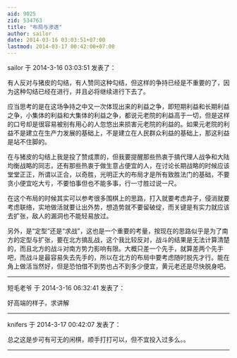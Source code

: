 ```yaml
---
aid: 9025
zid: 534763
title: "布局与渗透"
author: sailor
date: 2014-03-16 03:03:51+07:00
lastmod: 2014-03-17 00:42:00+07:00
---
```


sailor 于 2014-3-16 03:03:51 发表了：

有人反对与猪皮的勾结，有人赞同这种勾结，但这样的争持已经是不重要的了，因为这种勾结已经在进行，并且必将继续进行下去了。

应当思考的是在这场争持之中又一次体现出来的利益之争，即短期利益和长期利益之争，小集体的利益和大集体的利益之争，都说元老院的利益高于一切，但是这样的口号却是很容易被别有用心的人忽悠出来损害元老院的利益的。如果元老院的利益不是建立在生产力发展的基础上，不是建立在人民群众利益的基础上，那这利益是站不住脚的。

在与猪皮的勾结上我是投了赞成票的，但我要提醒那些热衷于搞代理人战争和大陆均衡战略的同志，还有那些热衷于做生意占便宜的人，在讨论长期战略的时候应该堂堂正正，所谓以正合，以奇胜，光明正大的布局才是所有致胜法门的基础，不要贪小便宜吃大亏，不要怕事但也不能多事，行一寸胜过说一尺。

在这个布局的时候其实可以参考很多围棋上的思路，打入就要考虑弃子，侵消就要考虑联络，实地做活就要让出外势，想造势就不要留破绽，而关键是有实力就应该去扩张，敌人的漏洞也不能轻易放过。

另外，是“定型”还是“求战”，这也是一个重要的考量，按现在的思路似乎是为了南方的定型与扩张，要在北方搞乱战，这个我比较反对，战斗的结果是无法计算清楚的，而且北方的战斗对南方势力影响有限。大概只差一个先手，就算差两个先手吧，而战斗是最容易失去先手的，所以在北方的布局中要考虑随时脱先才行。能在角上做活当然好，但是恐怕借不到势也占不到多少便宜，黄元老还是尽快脱身吧。

---

短毛老爷 于 2014-3-16 06:32:41 发表了：

好高端的样子，求讲解

---

knifers 于 2014-3-17 00:42:07 发表了：

总之这是步可有可无的闲棋，顺手打打可以，但不宜投入过多么。。

---
